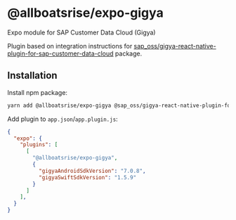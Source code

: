 # @allboatsrise/expo-gigya

Expo module for SAP Customer Data Cloud (Gigya)

Plugin based on integration instructions for [sap_oss/gigya-react-native-plugin-for-sap-customer-data-cloud](https://github.com/SAP/gigya-react-native-plugin-for-sap-customer-data-cloud) package.

## Installation

Install npm package:
```bash
yarn add @allboatsrise/expo-gigya @sap_oss/gigya-react-native-plugin-for-sap-customer-data-cloud
```

Add plugin to `app.json`/`app.plugin.js`:

```json
{
  "expo": {
    "plugins": [
      [
        "@allboatsrise/expo-gigya",
        {
          "gigyaAndroidSdkVersion": "7.0.8",
          "gigyaSwiftSdkVersion": "1.5.9"
        }
      ]
    ],
  }
}
```
